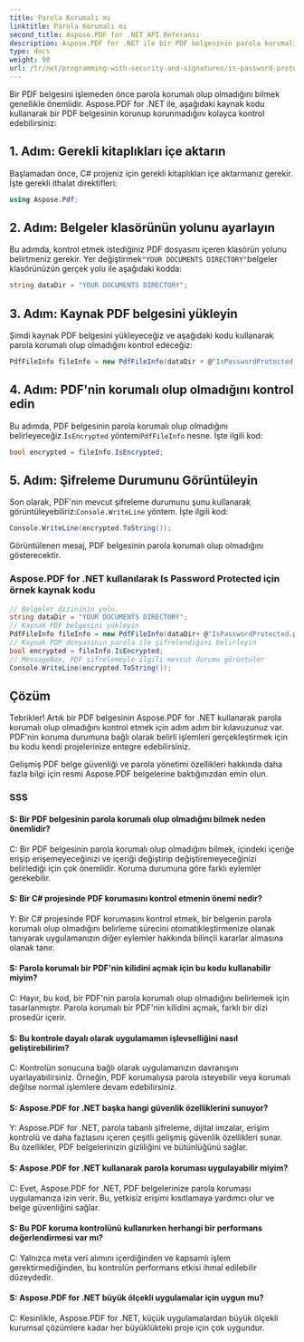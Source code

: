 ```yaml
---
title: Parola Korumalı mı
linktitle: Parola Korumalı mı
second_title: Aspose.PDF for .NET API Referansı
description: Aspose.PDF for .NET ile bir PDF belgesinin parola korumalı olup olmadığını kolayca kontrol edin.
type: docs
weight: 90
url: /tr/net/programming-with-security-and-signatures/is-password-protected/
---
```

Bir PDF belgesini işlemeden önce parola korumalı olup olmadığını bilmek genellikle önemlidir. Aspose.PDF for .NET ile, aşağıdaki kaynak kodu kullanarak bir PDF belgesinin korunup korunmadığını kolayca kontrol edebilirsiniz:

## 1. Adım: Gerekli kitaplıkları içe aktarın

Başlamadan önce, C# projeniz için gerekli kitaplıkları içe aktarmanız gerekir. İşte gerekli ithalat direktifleri:

```csharp
using Aspose.Pdf;
```

## 2. Adım: Belgeler klasörünün yolunu ayarlayın

 Bu adımda, kontrol etmek istediğiniz PDF dosyasını içeren klasörün yolunu belirtmeniz gerekir. Yer değiştirmek`"YOUR DOCUMENTS DIRECTORY"`belgeler klasörünüzün gerçek yolu ile aşağıdaki kodda:

```csharp
string dataDir = "YOUR DOCUMENTS DIRECTORY";
```

## 3. Adım: Kaynak PDF belgesini yükleyin

Şimdi kaynak PDF belgesini yükleyeceğiz ve aşağıdaki kodu kullanarak parola korumalı olup olmadığını kontrol edeceğiz:

```csharp
PdfFileInfo fileInfo = new PdfFileInfo(dataDir + @"IsPasswordProtected.pdf");
```

## 4. Adım: PDF'nin korumalı olup olmadığını kontrol edin

 Bu adımda, PDF belgesinin parola korumalı olup olmadığını belirleyeceğiz.`IsEncrypted` yöntemi`PdfFileInfo` nesne. İşte ilgili kod:

```csharp
bool encrypted = fileInfo.IsEncrypted;
```

## 5. Adım: Şifreleme Durumunu Görüntüleyin

 Son olarak, PDF'nin mevcut şifreleme durumunu şunu kullanarak görüntüleyebiliriz:`Console.WriteLine` yöntem. İşte ilgili kod:

```csharp
Console.WriteLine(encrypted.ToString());
```

Görüntülenen mesaj, PDF belgesinin parola korumalı olup olmadığını gösterecektir.

### Aspose.PDF for .NET kullanılarak Is Password Protected için örnek kaynak kodu 
```csharp
// Belgeler dizininin yolu.
string dataDir = "YOUR DOCUMENTS DIRECTORY";
// Kaynak PDF belgesini yükleyin
PdfFileInfo fileInfo = new PdfFileInfo(dataDir+ @"IsPasswordProtected.pdf");
// Kaynak PDF dosyasının parola ile şifrelendiğini belirleyin
bool encrypted = fileInfo.IsEncrypted;
// MessageBox, PDF şifrelemeyle ilgili mevcut durumu görüntüler
Console.WriteLine(encrypted.ToString());
```

## Çözüm

Tebrikler! Artık bir PDF belgesinin Aspose.PDF for .NET kullanarak parola korumalı olup olmadığını kontrol etmek için adım adım bir kılavuzunuz var. PDF'nin koruma durumuna bağlı olarak belirli işlemleri gerçekleştirmek için bu kodu kendi projelerinize entegre edebilirsiniz.

Gelişmiş PDF belge güvenliği ve parola yönetimi özellikleri hakkında daha fazla bilgi için resmi Aspose.PDF belgelerine baktığınızdan emin olun.

### SSS

#### S: Bir PDF belgesinin parola korumalı olup olmadığını bilmek neden önemlidir?

C: Bir PDF belgesinin parola korumalı olup olmadığını bilmek, içindeki içeriğe erişip erişemeyeceğinizi ve içeriği değiştirip değiştiremeyeceğinizi belirlediği için çok önemlidir. Koruma durumuna göre farklı eylemler gerekebilir.

#### S: Bir C# projesinde PDF korumasını kontrol etmenin önemi nedir?

Y: Bir C# projesinde PDF korumasını kontrol etmek, bir belgenin parola korumalı olup olmadığını belirleme sürecini otomatikleştirmenize olanak tanıyarak uygulamanızın diğer eylemler hakkında bilinçli kararlar almasına olanak tanır.

#### S: Parola korumalı bir PDF'nin kilidini açmak için bu kodu kullanabilir miyim?

C: Hayır, bu kod, bir PDF'nin parola korumalı olup olmadığını belirlemek için tasarlanmıştır. Parola korumalı bir PDF'nin kilidini açmak, farklı bir dizi prosedür içerir.

#### S: Bu kontrole dayalı olarak uygulamamın işlevselliğini nasıl geliştirebilirim?

C: Kontrolün sonucuna bağlı olarak uygulamanızın davranışını uyarlayabilirsiniz. Örneğin, PDF korumalıysa parola isteyebilir veya korumalı değilse normal işlemlere devam edebilirsiniz.

#### S: Aspose.PDF for .NET başka hangi güvenlik özelliklerini sunuyor?

Y: Aspose.PDF for .NET, parola tabanlı şifreleme, dijital imzalar, erişim kontrolü ve daha fazlasını içeren çeşitli gelişmiş güvenlik özellikleri sunar. Bu özellikler, PDF belgelerinizin gizliliğini ve bütünlüğünü sağlar.

#### S: Aspose.PDF for .NET kullanarak parola koruması uygulayabilir miyim?

C: Evet, Aspose.PDF for .NET, PDF belgelerinize parola koruması uygulamanıza izin verir. Bu, yetkisiz erişimi kısıtlamaya yardımcı olur ve belge güvenliğini sağlar.

#### S: Bu PDF koruma kontrolünü kullanırken herhangi bir performans değerlendirmesi var mı?

C: Yalnızca meta veri alımını içerdiğinden ve kapsamlı işlem gerektirmediğinden, bu kontrolün performans etkisi ihmal edilebilir düzeydedir.

#### S: Aspose.PDF for .NET büyük ölçekli uygulamalar için uygun mu?

C: Kesinlikle, Aspose.PDF for .NET, küçük uygulamalardan büyük ölçekli kurumsal çözümlere kadar her büyüklükteki proje için çok uygundur.